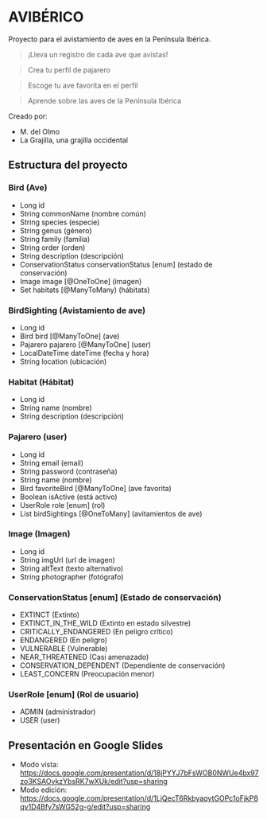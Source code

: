 # AVIBÉRICO

Proyecto para el avistamiento de aves en la Península Ibérica.

> ¡Lleva un registro de cada ave que avistas!

> Crea tu perfil de pajarero

> Escoge tu ave favorita en el perfil

> Aprende sobre las aves de la Península Ibérica

Creado por:
* M. del Olmo
* La Grajilla, una grajilla occidental


## Estructura del proyecto

### Bird (Ave)
- Long id
- String commonName (nombre común)
- String species (especie)
- String genus (género)
- String family (familia)
- String order (orden)
- String description (descripción)
- ConservationStatus conservationStatus [enum] (estado de conservación)
- Image image [@OneToOne] (imagen)
- Set<Habitat> habitats [@ManyToMany) (hábitats)

### BirdSighting (Avistamiento de ave)
- Long id
- Bird bird [@ManyToOne] (ave)
- Pajarero pajarero [@ManyToOne] (user)
- LocalDateTime dateTime (fecha y hora)
- String location (ubicación)

### Habitat (Hábitat)
- Long id
- String name (nombre)
- String description (descripción)

### Pajarero (user)
- Long id
- String email (email)
- String password (contraseña)
- String name (nombre)
- Bird favoriteBird [@ManyToOne] (ave favorita)
- Boolean isActive (está activo)
- UserRole role [enum] (rol)
- List<BirdSighting> birdSightings [@OneToMany] (avitamientos de ave)

### Image (Imagen)
- Long id
- String imgUrl (url de imagen)
- String altText (texto alternativo)
- String photographer (fotógrafo)

### ConservationStatus [enum] (Estado de conservación)
- EXTINCT (Extinto)
- EXTINCT_IN_THE_WILD (Extinto en estado silvestre)
- CRITICALLY_ENDANGERED (En peligro crítico)
- ENDANGERED (En peligro)
- VULNERABLE (Vulnerable)
- NEAR_THREATENED (Casi amenazado)
- CONSERVATION_DEPENDENT (Dependiente de conservación)
- LEAST_CONCERN (Preocupación menor)

### UserRole [enum] (Rol de usuario)
- ADMIN (administrador)
- USER (user)


## Presentación en Google Slides
- Modo vista: https://docs.google.com/presentation/d/18jPYYJ7bFsWOB0NWUe4bx97zo3KSAOvkzYbsRK7wXUk/edit?usp=sharing
- Modo edición: https://docs.google.com/presentation/d/1LjQecT6RkbyaqytGOPc1oFjkP8qv1D4Bfy7sWG52g-g/edit?usp=sharing
